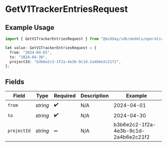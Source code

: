 # GetV1TrackerEntriesRequest

## Example Usage

```typescript
import { GetV1TrackerEntriesRequest } from "@midday/sdk/models/operations";

let value: GetV1TrackerEntriesRequest = {
  from: "2024-04-01",
  to: "2024-04-30",
  projectId: "b3b6e2c2-1f2a-4e3b-9c1d-2a4b6e2c21f2",
};
```

## Fields

| Field                                | Type                                 | Required                             | Description                          | Example                              |
| ------------------------------------ | ------------------------------------ | ------------------------------------ | ------------------------------------ | ------------------------------------ |
| `from`                               | *string*                             | :heavy_check_mark:                   | N/A                                  | 2024-04-01                           |
| `to`                                 | *string*                             | :heavy_check_mark:                   | N/A                                  | 2024-04-30                           |
| `projectId`                          | *string*                             | :heavy_minus_sign:                   | N/A                                  | b3b6e2c2-1f2a-4e3b-9c1d-2a4b6e2c21f2 |